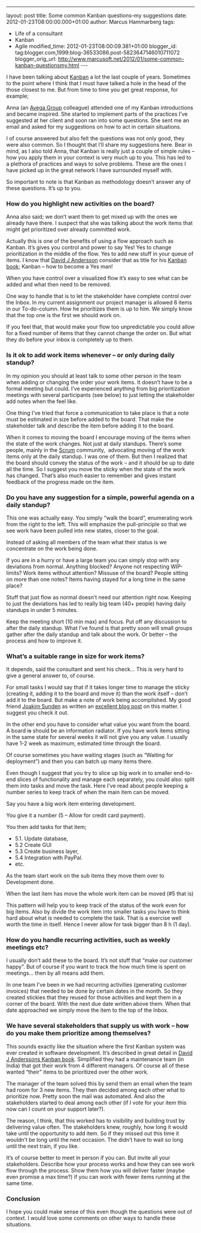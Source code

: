 ---
layout: post
title: Some common Kanban questions–my suggestions
date: 2012-01-23T08:00:00.000+01:00
author: Marcus Hammarberg
tags:
  - Life of a consultant
  - Kanban
  - Agile
modified_time: 2012-01-23T08:00:09.381+01:00
blogger_id: tag:blogger.com,1999:blog-36533086.post-5823647146010711072
blogger_orig_url: http://www.marcusoft.net/2012/01/some-common-kanban-questionsmy.html ---

I have been talking about
<a href="http://www.kanban101.com" target="_blank">Kanban</a> a lot the
last couple of years. Sometimes to the point where I think that I must
have talked a hole in the head of the those closest to me. But from time
to time you get great response, for example;

Anna (an
<a href="http://www.avegagroup.se" target="_blank">Avega Group</a>
colleague) attended one of my Kanban introductions and became inspired.
She started to implement parts of the practices I’ve suggested at her
client and soon ran into some questions. She sent me an email and asked
for my suggestions on how to act in certain situations.

I of course answered but also felt the questions was not only good, they
were also common. So I thought that I’ll share my suggestions here. Bear
in mind, as I also told Anna, that Kanban is really just a couple of
simple rules – how you apply them in your context is very much up to
you. This has led to a plethora of practices and ways to solve problems.
These are the ones I have picked up in the great network I have
surrounded myself with.

So important to note is that Kanban as methodology doesn’t answer any of
these questions. It’s up to you.
### How do you highlight new activities on the board?

Anna also said; we don’t want them to get mixed up with the ones we
already have there. I suspect that she was talking about the work items
that might get prioritized over already committed work.

Actually this is one of the benefits of using a flow approach such as
Kanban. It’s gives you control and power to say Yes! Yes to change
prioritization in the middle of the flow. Yes to add new stuff in your
queue of items. I know that
<a href="http://agilemanagement.net/" target="_blank">David J
Andersson</a> consider that as title for his
<a href="http://agilemanagement.net/index.php/kanbanbook/"
target="_blank">Kanban book</a>; Kanban – how to become a Yes man!

When you have control over a visualized flow it’s easy to see what can
be added and what then need to be removed.

One way to handle that is to let the stakeholder have complete control
over the Inbox. In my current assignment our project manager is allowed
6 items in our To-do-column. How he prioritizes them is up to him. We
simply know that the top one is the first we should work on.

If you feel that, that would make your flow too unpredictable you could
allow for a fixed number of items that they cannot change the order on.
But what they do before your inbox is completely up to them.

### Is it ok to add work items whenever – or only during daily standup?

In my opinion you should at least talk to some other person in the team
when adding or changing the order your work items. It doesn’t have to be
a formal meeting but could. I’ve experienced anything from big
prioritization meetings with several participants (see below) to just
letting the stakeholder add notes when the feel like.

One thing I’ve tried that force a communication to take place is that a
note must be estimated in size before added to the board. That make the
stakeholder talk and describe the item before adding it to the board.

When it comes to moving the board I encourage moving of the items when
the state of the work changes. Not just at daily standups. There’s some
people, mainly in the
<a href="http://en.wikipedia.org/wiki/Scrum_(development)"
target="_blank">Scrum</a> community,  advocating moving of the work
items only at the daily standup. I was one of them. But then I realized
that the board should convey the status of the work – and it should be
up to date all the time. So I suggest you move the sticky when the state
of the work has changed. That’s also much easier to remember and gives
instant feedback of the progress made on the item.

### Do you have any suggestion for a simple, powerful agenda on a daily standup?

This one was actually easy. You simply “walk the board”, enumerating
work from the right to the left. This will emphasize the pull-principle
so that we see work have been pulled into new states, closer to the
goal.

Instead of asking all members of the team what their status is we
concentrate on the work being done.

If you are in a hurry or have a large team you can simply stop with any
deviations from normal. Anything blocked? Anyone not respecting
WIP-limits? Work items without attention? Missuse of the board? People
sitting on more than one notes? Items having stayed for a long time in
the same place?

Stuff that just flow as normal doesn’t need our attention right now.
Keeping to just the deviations has led to really big team (40+ people)
having daily standups in under 5 minutes.

Keep the meeting short (10 min max) and focus. Put off any discussion to
after the daily standup. What I’ve found is that pretty soon will small
groups gather after the daily standup and talk about the work. Or better
– the process and how to improve it.

### What’s a suitable range in size for work items?

It depends, said the consultant and sent his check… This is very hard to
give a general answer to, of course.

For small tasks I would say that if it takes longer time to manage the
sticky (creating it, adding it to the board and move it) than the work
itself – don’t add it to the board. But make a note of work being
accomplished. My good friend
<a href="http://joakimsunden.com" target="_blank">Joakim Sunden</a> as
written an <a
href="http://joakimsunden.com/2011/06/one-way-of-handling-small-tasks-on-a-kanban-board/"
target="_blank">excellent blog post</a> on this matter. I suggest you
check it out.

In the other end you have to consider what value you want from the
board. A board ~~is~~ should be an information radiator. If you have
work items sitting in the same state for several weeks it will not give
you any value. I usually have 1-2 week as maximum, estimated time
through the board.

Of course sometimes you have waiting stages (such as “Waiting for
deployment”) and then you can batch up many items there.

Even though I suggest that you try to slice up big work in to smaller
end-to-end slices of functionality and manage each separately, you could
also: split them into tasks and move the task. Here I’ve read about
people keeping a number series to keep track of when the main item can
be moved.

Say you have a big work item entering development.

You give it a number (5 – Allow for credit card payment).

You then add tasks for that item;

-   5.1. Update database,
-   5.2 Create GUI
-   5.3 Create business layer,
-   5.4 Integration with PayPal.
-   etc.

As the team start work on the sub items they move them over to
Development done.

When the last item has move the whole work item can be moved (#5 that
is)

This pattern will help you to keep track of the status of the work even
for big items. Also by divide the work item into smaller tasks you have
to think hard about what is needed to complete the task. That is a
exercise well worth the time in itself. Hence I never allow for task
bigger than 8 h (1 day).

### How do you handle recurring activities, such as weekly meetings etc?

I usually don’t add these to the board. It’s not stuff that “make our
customer happy”. But of course if you want to track the how much time is
spent on meetings… then by all means add them.

In one team I’ve been in we had recurring activities (generating
customer invoices) that needed to be done by certain dates in the month.
So they created stickies that they reused for those activities and kept
them in a corner of the board. With the next due date written above
them. When that date approached we simply move the item to the top of
the Inbox. 

### We have several stakeholders that supply us with work – how do you make them prioritize among themselves?

This sounds exactly like the situation where the first Kanban system was
ever created in software development. It’s described in great detail in
<a href="http://agilemanagement.net/index.php/kanbanbook/"
target="_blank">David J Anderssons Kanban book</a>. Simplified they had
a maintenance team (in India) that got their work from 4 different
managers. Of course all of these wanted “their” items to be prioritized
over the other work.

The manager of the team solved this by send them an email when the team
had room for 3 new items. They then decided among each other what to
prioritize now. Pretty soon the mail was automated. And also the
stakeholders started to deal among each other (if I vote for your item
this now can I count on your support later?).

The reason, I think, that this worked has to visibility and building
trust by delivering value often. The stakeholders knew, roughly, how
long it would take until the opportunity to add item. So if they missed
out this time it wouldn’t be long until the next occasion. The didn’t
have to wait so long until the next train, if you like.

It’s of course better to meet in person if you can. But invite all your
stakeholders. Describe how your process works and how they can see work
flow through the process. Show them how you will deliver faster (maybe
even promise a max time?) if you can work with fewer items running at
the same time.

### Conclusion

I hope you could make sense of this even though the questions were out
of context. I would love some comments on other ways to handle these
situations.
